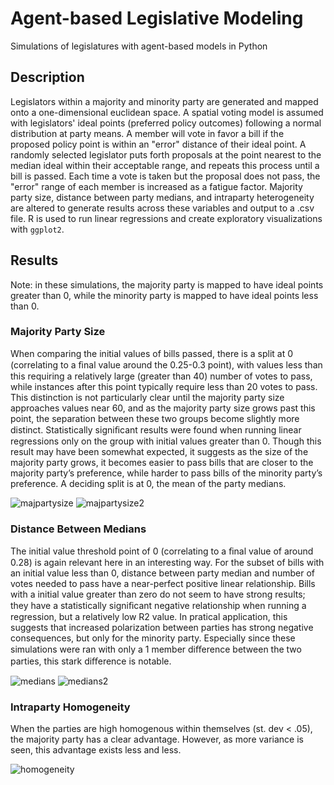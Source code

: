 # Agent-based Legislative Modeling
Simulations of legislatures with agent-based models in Python

## Description
Legislators within a majority and minority party are generated and mapped onto a one-dimensional euclidean space. A spatial voting model is assumed with legislators' ideal points (preferred policy outcomes) following a normal distribution at party means. A member will vote in favor a bill if the proposed policy point is within an "error" distance of their ideal point. A randomly selected legislator puts forth proposals at the point nearest to the median ideal within their acceptable range, and repeats this process until a bill is passed. Each time a vote is taken but the proposal does not pass, the "error" range of each member is increased as a fatigue factor. Majority party size, distance between party medians, and intraparty heterogeneity are altered to generate results across these variables and output to a .csv file. R is used to run linear regressions and create exploratory visualizations with `ggplot2`.

## Results
Note: in these simulations, the majority party is mapped to have ideal points greater than 0, while the minority party is mapped to have ideal points less than 0.

### Majority Party Size
When comparing the initial values of bills passed, there is a split at 0 (correlating to a ﬁnal value around the 0.25-0.3 point), with values less than this requiring a relatively large (greater than 40) number of votes to pass, while instances after this point typically require less than 20 votes to pass. This distinction is not particularly clear until the majority party size approaches values near 60, and as the majority party size grows past this point, the separation between these two groups become slightly more distinct. Statistically signiﬁcant results were found when running linear regressions only on the group with initial values greater than 0. Though this result may have been somewhat expected, it suggests as the size of the majority party grows, it becomes easier to pass bills that are closer to the majority party’s preference, while harder to pass bills of the minority party’s preference. A deciding split is at 0, the mean of the party medians.
 
![majpartysize](https://github.com/joseph-stigall/agent-based-legislatures/blob/master/visualizations/size.png "Majority Party Size")
![majpartysize2](https://github.com/joseph-stigall/agent-based-legislatures/blob/master/visualizations/size2.png "Majority Party Size 2")

### Distance Between Medians
The initial value threshold point of 0 (correlating to a ﬁnal value of around 0.28) is again relevant here in an interesting way. For the subset of bills with an initial value less than 0, distance between party median and number of votes needed to pass have a near-perfect positive linear relationship. Bills with a initial value greater than zero do not seem to have strong results; they have a statistically signiﬁcant negative relationship when running a regression, but a relatively low R2 value. In pratical application, this suggests that increased polarization between parties has strong negative consequences, but only for the minority party. Especially since these simulations were ran with only a 1 member diﬀerence between the two parties, this stark diﬀerence is notable. 

![medians](https://github.com/joseph-stigall/agent-based-legislatures/blob/master/visualizations/median.png "Distance Between Party Medians")
![medians2](https://github.com/joseph-stigall/agent-based-legislatures/blob/master/visualizations/medians2.png "Distance Between Party Medians 2")

### Intraparty Homogeneity
When the parties are high homogenous within themselves (st. dev < .05), the majority party has a clear advantage. However, as more variance is seen, this advantage exists less and less. 

![homogeneity](https://github.com/joseph-stigall/agent-based-legislatures/blob/master/visualizations/homogeneity.png "Intrparty Homogeneity")
